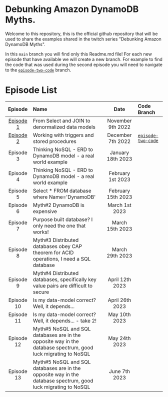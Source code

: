 <!-- /*
 * Copyright Amazon.com, Inc. or its affiliates. All Rights Reserved.
 * SPDX-License-Identifier: MIT-0
 *
 * Permission is hereby granted, free of charge, to any person obtaining a copy of this
 * software and associated documentation files (the "Software"), to deal in the Software
 * without restriction, including without limitation the rights to use, copy, modify,
 * merge, publish, distribute, sublicense, and/or sell copies of the Software, and to
 * permit persons to whom the Software is furnished to do so.
 *
 * THE SOFTWARE IS PROVIDED "AS IS", WITHOUT WARRANTY OF ANY KIND, EXPRESS OR IMPLIED,
 * INCLUDING BUT NOT LIMITED TO THE WARRANTIES OF MERCHANTABILITY, FITNESS FOR A
 * PARTICULAR PURPOSE AND NONINFRINGEMENT. IN NO EVENT SHALL THE AUTHORS OR COPYRIGHT
 * HOLDERS BE LIABLE FOR ANY CLAIM, DAMAGES OR OTHER LIABILITY, WHETHER IN AN ACTION
 * OF CONTRACT, TORT OR OTHERWISE, ARISING FROM, OUT OF OR IN CONNECTION WITH THE
 * SOFTWARE OR THE USE OR OTHER DEALINGS IN THE SOFTWARE.
 */ -->

# Debunking Amazon DynamoDB Myths.

Welcome to this repository, this is the official github repository that will be used to share the examples shared in the twitch series "Debunking Amazon DynamoDB Myths".

In this `main` branch you will find only this Readme.md file! For each new episode that have available we will create a new branch. For example to find the code that was used during the second episode you will need to navigate to the [`episode-two-code`](https://github.com/aws-samples/dynamodb-debunking-myths/tree/episode-two-code) branch.

# Episode List

|                       Episode                        | Name                                                                                                          |        Date        | Code Branch                                                                                         |
| :--------------------------------------------------: | :------------------------------------------------------------------------------------------------------------ | :----------------: | :-------------------------------------------------------------------------------------------------- |
| [Episode 1](https://www.twitch.tv/videos/1648201291) | From Select and JOIN to denormalized data models                                                              | November 9th 2022  |                                                                                                     |
| [Episode 2](https://www.twitch.tv/videos/1673071524) | Working with triggers and stored procedures                                                                   | December 7th 2022  | [`episode-two-code`](https://github.com/aws-samples/dynamodb-debunking-myths/tree/episode-two-code) |
|                      Episode 3                       | Thinking NoSQL - ERD to DynamoDB model - a real world example                                                 | January 18th 2023  |                                                                                                     |
|                      Episode 4                       | Thinking NoSQL - ERD to DynamoDB model - a real world example                                                 | February 1st 2023  |                                                                                                     |
|                      Episode 5                       | Select \* FROM database where Name='DynamoDB'                                                                 | February 15th 2023 |                                                                                                     |
|                      Episode 6                       | Myth#2 DynamoDB is expensive                                                                                  |   March 1st 2023   |                                                                                                     |
|                      Episode 7                       | Purpose built database? I only need the one that works!                                                       |  March 15th 2023   |                                                                                                     |
|                      Episode 8                       | Myth#3 Distributed databases obey CAP theorem for ACID operations, I need a SQL database                      |  March 29th 2023   |                                                                                                     |
|                      Episode 9                       | Myth#4 Distributed databases, specifically key value pairs are difficult to secure                            |  April 12th 2023   |                                                                                                     |
|                      Episode 10                      | Is my data-model correct? Well, it depends...                                                                 |  April 26th 2023   |                                                                                                     |
|                      Episode 11                      | Is my data-model correct? Well, it depends... - take 2!                                                       |   May 10th 2023    |                                                                                                     |
|                      Episode 12                      | Myth#5 NoSQL and SQL databases are in the opposite way in the database spectrum, good luck migrating to NoSQL |   May 24th 2023    |                                                                                                     |
|                      Episode 13                      | Myth#5 NoSQL and SQL databases are in the opposite way in the database spectrum, good luck migrating to NoSQL |   June 7th 2023    |                                                                                                     |
